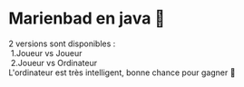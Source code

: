 # Marienbad en java 👾
2 versions sont disponibles :
<br>
&nbsp;1.Joueur vs Joueur
<br>
&nbsp;2.Joueur vs Ordinateur
<br>
L'ordinateur est très intelligent, bonne chance pour gagner 🫡​

